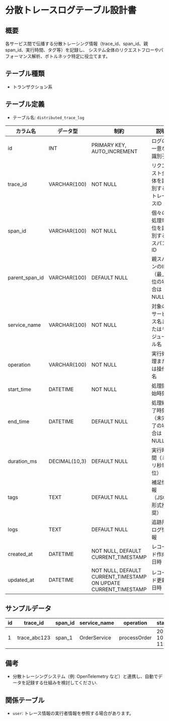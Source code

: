 # 分散トレースログテーブル設計書

## 概要
各サービス間で伝播する分散トレーシング情報（trace_id、span_id、親 span_id、実行時間、タグ等）を記録し、
システム全体のリクエストフローやパフォーマンス解析、ボトルネック特定に役立てます。

## テーブル種類
- トランザクション系

## テーブル定義
- テーブル名: `distributed_trace_log`

| カラム名        | データ型      | 制約                                      | 説明                                          |
|-----------------|---------------|-------------------------------------------|-----------------------------------------------|
| id              | INT           | PRIMARY KEY, AUTO_INCREMENT               | ログの一意な識別子                             |
| trace_id        | VARCHAR(100)  | NOT NULL                                  | リクエスト全体を識別するトレースID               |
| span_id         | VARCHAR(100)  | NOT NULL                                  | 個々の処理単位を識別するスパンID                 |
| parent_span_id  | VARCHAR(100)  | DEFAULT NULL                              | 親スパンのID（最上位の場合はNULL）              |
| service_name    | VARCHAR(100)  | NOT NULL                                  | 対象のサービス名またはモジュール名               |
| operation       | VARCHAR(100)  | NOT NULL                                  | 実行処理または操作名                           |
| start_time      | DATETIME      | NOT NULL                                  | 処理開始時刻                                  |
| end_time        | DATETIME      | DEFAULT NULL                              | 処理終了時刻（未完了の場合はNULL）              |
| duration_ms     | DECIMAL(10,3) | DEFAULT NULL                              | 実行時間（ミリ秒単位）                         |
| tags            | TEXT          | DEFAULT NULL                              | 補足情報（JSON形式推奨）                       |
| logs            | TEXT          | DEFAULT NULL                              | 追跡用ログ情報                                |
| created_at      | DATETIME      | NOT NULL, DEFAULT CURRENT_TIMESTAMP       | レコード作成日時                              |
| updated_at      | DATETIME      | NOT NULL, DEFAULT CURRENT_TIMESTAMP ON UPDATE CURRENT_TIMESTAMP | レコード更新日時           |

## サンプルデータ
| id | trace_id         | span_id  | service_name   | operation   | start_time           | end_time             | created_at           |
|----|------------------|----------|----------------|-------------|----------------------|----------------------|----------------------|
| 1  | trace_abc123     | span_1   | OrderService   | processOrder| 2023-10-01 11:00:00  | 2023-10-01 11:05:00  | 2023-10-01 11:00:00  |

## 備考
- 分散トレーシングシステム（例: OpenTelemetry など）と連携し、自動でデータを記録する仕組みを検討してください.

## 関係テーブル
- `user`: トレース情報の実行者情報を参照する場合があります。

